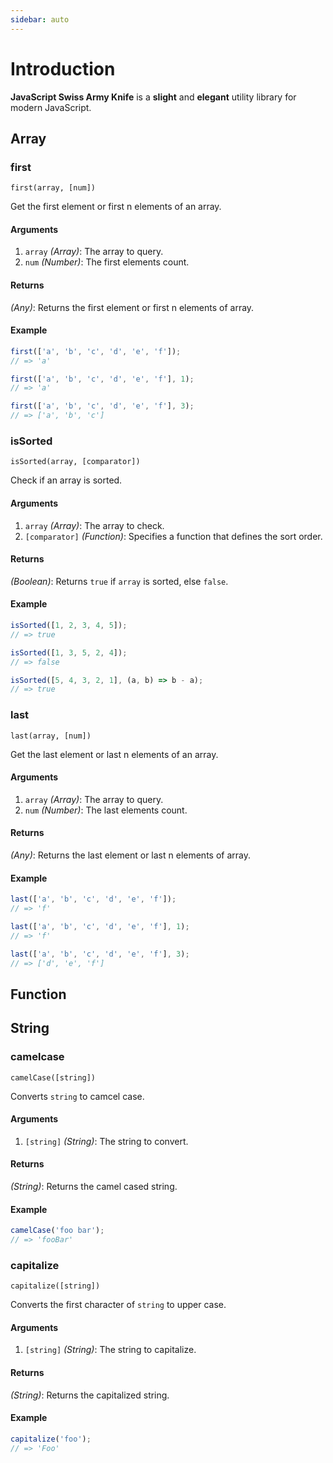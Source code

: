 ```yaml
---
sidebar: auto
---
```


# Introduction

**JavaScript Swiss Army Knife** is a **slight** and **elegant** utility library for modern JavaScript.

## Array

### first

```first(array, [num])```

Get the first element or first n elements of an array.

#### Arguments

1. `array` *(Array)*: The array to query.
2. `num` *(Number)*: The first elements count.

#### Returns

*(Any)*: Returns the first element or first n elements of array.

#### Example

``` js
first(['a', 'b', 'c', 'd', 'e', 'f']); 
// => 'a'

first(['a', 'b', 'c', 'd', 'e', 'f'], 1);
// => 'a'

first(['a', 'b', 'c', 'd', 'e', 'f'], 3);
// => ['a', 'b', 'c']
```
    

### isSorted

```isSorted(array, [comparator])```

Check if an array is sorted.

#### Arguments

1. `array` *(Array)*: The array to check.
2. `[comparator]` *(Function)*: Specifies a function that defines the sort order.

#### Returns

*(Boolean)*: Returns `true` if `array` is sorted, else `false`.

#### Example

``` js
isSorted([1, 2, 3, 4, 5]);
// => true

isSorted([1, 3, 5, 2, 4]);
// => false

isSorted([5, 4, 3, 2, 1], (a, b) => b - a);
// => true
```
    

### last

```last(array, [num])```

Get the last element or last n elements of an array.

#### Arguments

1. `array` *(Array)*: The array to query.
2. `num` *(Number)*: The last elements count.

#### Returns

*(Any)*: Returns the last element or last n elements of array.

#### Example

``` js
last(['a', 'b', 'c', 'd', 'e', 'f']); 
// => 'f'

last(['a', 'b', 'c', 'd', 'e', 'f'], 1);
// => 'f'

last(['a', 'b', 'c', 'd', 'e', 'f'], 3);
// => ['d', 'e', 'f']
```
    
## Function

## String

### camelcase

```camelCase([string])```

Converts `string` to camcel case.

#### Arguments

1. `[string]` *(String)*: The string to convert.

#### Returns

*(String)*: Returns the camel cased string.

#### Example

``` js
camelCase('foo bar');
// => 'fooBar'
```
    

### capitalize

```capitalize([string])```

Converts the first character of `string` to upper case.

#### Arguments

1. `[string]` *(String)*: The string to capitalize.

#### Returns

*(String)*: Returns the capitalized string.

#### Example

``` js
capitalize('foo');
// => 'Foo'
```
    